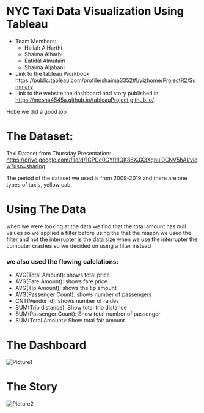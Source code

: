 # NYC Taxi Data Visualization Using Tableau 
 * Team Members:
    * Hailah AlHarthi
    * Shaima Alharbi
    * Eatidal Almutairi
    * Shaima Aljahani
 * Link to the tableau Workbook:
    https://public.tableau.com/profile/shaima3352#!/vizhome/ProjectR2/Summary
 * Link to the website the dashboard and story published in:
  https://mesha4545a.github.io/tableauProject.github.io/
  
  
Hobe we did a good job 

# The Dataset:
Taxi Dataset from Thursday Presentation:
     https://drive.google.com/file/d/1CPGe0GYfItlQK86XJX3XqnuI0CNV5hAI/view?usp=sharing 

The period of the dataset we used is from 2009-2019 and there are one types of taxis, yellow cab. 

# Using The Data
when we were looking at the data we find that the total amount has null values so we applied a filter before using the that 
the reason we used the filter and not the interrupter is the data size 
when we use the interrupter the computer crashes so we decided on using a filter instead 

### we also used the flowing calclations:

* AVG(Total Amount): shows total price
* AVG(Fare Amount): shows fare price
* AVG(Tip Amount): shows the tip amount
* AVG(Passenger Count): shows number of passengers
* CNT(Vendor id): shows number of raides 
* SUM(Trip distance): Show total trip distance
* SUM(Passenger Count): Show total number of passenger
* SUM(Total Amount): Show total fair amount

# The Dashboard
![Picture1](https://user-images.githubusercontent.com/48656800/101201531-f3d91e00-3678-11eb-8d6f-cf70fd3a2119.png)



# The Story 
![Picture2](https://user-images.githubusercontent.com/48656800/101201909-7f52af00-3679-11eb-9b89-a6dc16094142.png)
